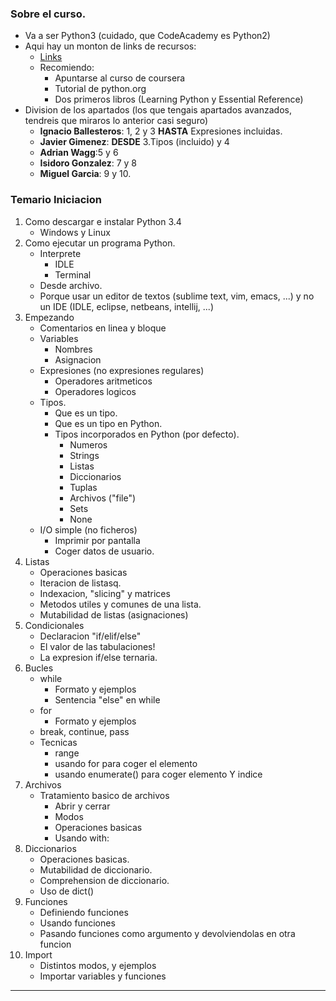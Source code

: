 ### Sobre el curso.
- Va a ser Python3 (cuidado, que CodeAcademy es Python2)
- Aqui hay un monton de links de recursos:
    + [Links](http://rockneurotiko.github.io/Universidad/ACM/SIGPython/how-to-start.html)
    + Recomiendo:
        * Apuntarse al curso de coursera
        * Tutorial de python.org
        * Dos primeros libros (Learning Python y Essential Reference)
- Division de los apartados (los que tengais apartados avanzados, tendreis que miraros lo anterior casi seguro)
    + **Ignacio Ballesteros**: 1, 2 y 3 **HASTA** Expresiones incluidas.
    + **Javier Gimenez**: **DESDE** 3.Tipos (incluido) y 4
    + **Adrian Wagg**:5 y 6
    + **Isidoro Gonzalez**: 7 y 8
    + **Miguel Garcia**: 9 y 10.

### Temario Iniciacion

1. Como descargar e instalar Python 3.4
    - Windows y Linux
2. Como ejecutar un programa Python.
    + Interprete
        * IDLE
        * Terminal
    + Desde archivo.
    + Porque usar un editor de textos (sublime text, vim, emacs, ...) y no un IDE (IDLE, eclipse, netbeans, intellij, ...)
3. Empezando
    + Comentarios en linea y bloque
    + Variables
        * Nombres
        * Asignacion
    + Expresiones (no expresiones regulares)
        * Operadores aritmeticos
        * Operadores logicos
    + Tipos.
        * Que es un tipo.
        * Que es un tipo en Python.
        * Tipos incorporados en Python (por defecto).
            - Numeros
            - Strings
            - Listas
            - Diccionarios
            - Tuplas
            - Archivos ("file")
            - Sets
            - None
    + I/O simple (no ficheros)
        * Imprimir por pantalla
        * Coger datos de usuario.
4. Listas
    + Operaciones basicas
    + Iteracion de listasq.
    + Indexacion, "slicing" y matrices
    + Metodos utiles y comunes de una lista.
    + Mutabilidad de listas (asignaciones)
5. Condicionales
    + Declaracion "if/elif/else"
    + El valor de las tabulaciones!
    + La expresion if/else ternaria.
6. Bucles
    + while
        * Formato y ejemplos
        * Sentencia "else" en while
    + for
        * Formato y ejemplos
    + break, continue, pass
    + Tecnicas
        * range
        * usando for para coger el elemento
        * usando enumerate() para coger elemento Y indice
7. Archivos
    + Tratamiento basico de archivos
        * Abrir y cerrar
        * Modos
        * Operaciones basicas
        * Usando with:
8. Diccionarios
    + Operaciones basicas.
    + Mutabilidad de diccionario.
    + Comprehension de diccionario.
    + Uso de dict()
9. Funciones
    + Definiendo funciones
    + Usando funciones
    + Pasando funciones como argumento y devolviendolas en otra funcion
10. Import
    + Distintos modos, y ejemplos
    + Importar variables y funciones

-------------------